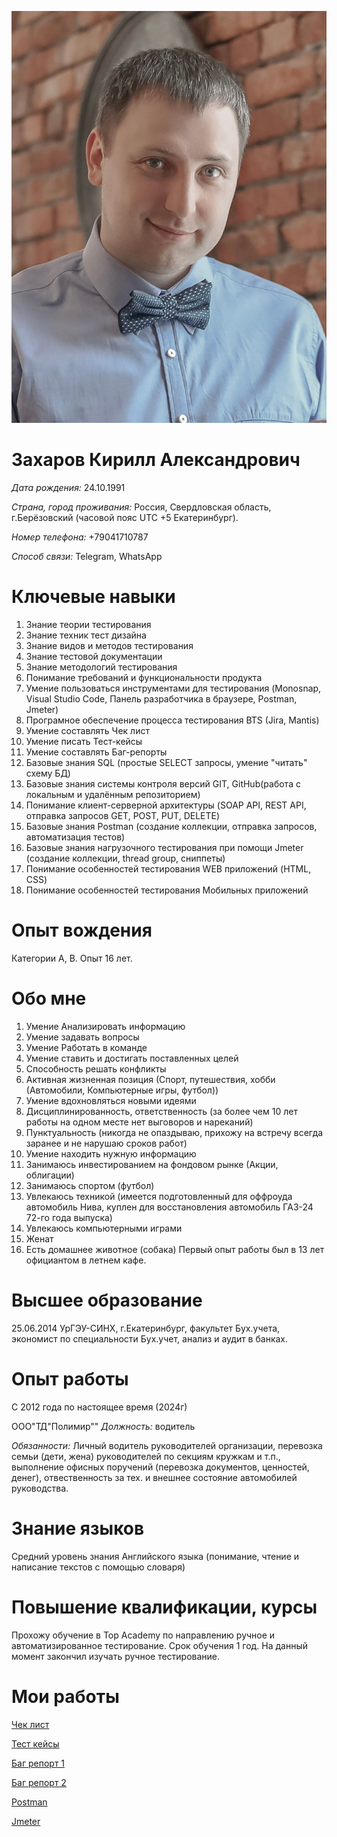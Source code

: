 ![Photo](https://github.com/KirillZakharoV24/Job-Resume/blob/main/PhotoResume.jpg)

# Захаров Кирилл Александрович

_Дата рождения:_ 24.10.1991

_Страна, город проживания:_ Россия, Свердловская область, г.Берёзовский (часовой пояс UTC +5 Екатеринбург).

_Номер телефона:_ +79041710787

 _Способ связи:_ Telegram, WhatsApp
 # Ключевые навыки

   
 1. Знание теории тестирования
 2. Знание техник тест дизайна
 3. Знание видов и методов тестирования
 4. Знание тестовой документации
 5. Знание методологий тестирования
 6. Понимание требований и функциональности продукта 
 7. Умение пользоваться инструментами для тестирования (Monosnap, Visual Studio Code, Панель разработчика в браузере, Postman, Jmeter)
 8. Програмное обеспечение процесса тестирования BTS (Jira, Mantis)
 9. Умение составлять Чек лист
 10. Умение писать Тест-кейсы
 11. Умение составлять Баг-репорты
 12. Базовые знания SQL (простые SELECT запросы, умение "читать" схему БД)
 13. Базовые знания системы контроля версий GIT, GitHub(работа с локальным и удалённым репозиторием)
 14. Понимание клиент-серверной архитектуры (SOAP API, REST API, отправка запросов GET, POST, PUT, DELETE)
 15. Базовые знания Postman (создание коллекции, отправка запросов, автоматизация тестов)
 16. Базовые знания нагрузочного тестирования при помощи Jmeter (создание коллекции, thread group, сниппеты)
 17. Понимание особенностей тестирования WEB приложений (HTML, CSS)
 18. Понимание особенностей тестирования Мобильных приложений
   
   
   # Опыт вождения
   Категории А, В. Опыт 16 лет.
   # Обо мне
  1. Умение Анализировать информацию
  2. Умение задавать вопросы
  3. Умение Работать в команде 
  4. Умение ставить и достигать поставленных целей 
  5. Способность решать конфликты
  6. Активная жизненная позиция (Спорт, путешествия, хобби (Автомобили, Компьютерные игры, футбол))
  7. Умение вдохновляться новыми идеями 
  8. Дисциплинированность, ответственность (за более чем 10 лет работы на одном месте нет выговоров и нареканий)
  9. Пунктуальность (никогда не опаздываю, прихожу на встречу всегда заранее и не нарушаю сроков работ)
  10. Умение находить нужную информацию
  11. Занимаюсь инвестированием на фондовом рынке (Акции, облигации)
  12. Занимаюсь спортом (футбол)
  13. Увлекаюсь техникой (имеется подготовленный для оффроуда автомобиль Нива, куплен для восстановления автомобиль ГАЗ-24 72-го года выпуска)
  14. Увлекаюсь компьютерными играми
  15. Женат
  16. Есть домашнее животное (собака)
  Первый опыт работы был в 13 лет официантом в летнем кафе.
   # Высшее образование
   25.06.2014 УрГЭУ-СИНХ, г.Екатеринбург, факультет Бух.учета, экономист по специальности Бух.учет, анализ и аудит в банках.
   # Опыт работы
   С 2012 года по настоящее время (2024г)
   
   ООО"ТД"Полимир""
   _Должность:_ водитель
   
   _Обязанности:_ Личный водитель руководителей организации, перевозка семьи (дети, жена) руководителей по секциям кружкам и т.п., выполнение офисных поручений (перевозка документов, ценностей, денег), отвественность за тех. и внешнее состояние автомобилей руководства.
# Знание языков
Средний уровень знания Английского языка (понимание, чтение и написание текстов с помощью словаря)
# Повышение квалификации, курсы
Прохожу обучение в Top Academy по направлению ручное и автоматизированное тестирование. Срок обучения 1 год. На данный момент закончил изучать ручное тестирование.
# Мои работы
[Чек лист](https://docs.google.com/spreadsheets/d/1cj9xof_NvVAx7nW8iQOFNdJe9YUJO2DGE3-VxNvIubY/edit?usp=sharing)

[Тест кейсы](https://docs.google.com/spreadsheets/d/1KMQVZjU_SczbWDXwKKlz56K1ASZU5M81AVZp-hfeN_Q/edit?usp=sharing)

[Баг репорт 1](https://docs.google.com/spreadsheets/d/1QNaIBI4Oh6mhoTZuGKTpOaPMBQ52i_nl71IQ7rAvLPU/edit?usp=sharing)

[Баг репорт 2](https://docs.google.com/spreadsheets/d/1PGIbo43MM8oiRflSCUOX82KqSnSVkr0Z4E4rNHrDNhI/edit?usp=sharing)

[Postman](https://github.com/KirillZakharoV24/DZ/tree/main/Postman)

[Jmeter](https://github.com/KirillZakharoV24/DZ/blob/main/%D0%94%D0%9728%20Jmeter/HomeWork%20(1%2C2)%20%E2%80%94%20%D0%BA%D0%BE%D0%BF%D0%B8%D1%8F.jmx)